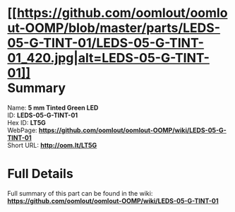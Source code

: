 
[[https://github.com/oomlout/oomlout-OOMP/blob/master/parts/LEDS-05-G-TINT-01/LEDS-05-G-TINT-01_420.jpg|alt=LEDS-05-G-TINT-01]]     
Summary
=================
  
Name: __5 mm Tinted Green LED__    
ID: __LEDS-05-G-TINT-01__   
Hex ID: __LT5G__   
WebPage: __https://github.com/oomlout/oomlout-OOMP/wiki/LEDS-05-G-TINT-01__   
Short URL: __http://oom.lt/LT5G__   

Full Details
==========================
Full summary of this part can be found in the wiki:   
__https://github.com/oomlout/oomlout-OOMP/wiki/LEDS-05-G-TINT-01__    


